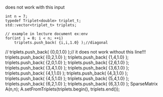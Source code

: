 does not work with this input

	int n = 7;
	typedef Triplet<double> triplet_t;
	std::vector<triplet_t> triplets;
	
	// example in lecture document ex:env
	for(int i = 0; i < n; ++i)
		triplets.push_back( {i,i,1.0} );//diagonal
//	triplets.push_back( {0,0,1.0} );// it does not work without this line!!!
	triplets.push_back( {0,2,1.0} );
	triplets.push_back( {1,4,1.0} );
	triplets.push_back( {2,0,1.0} );
	triplets.push_back( {2,6,1.0} );
	triplets.push_back( {3,4,1.0} );
	triplets.push_back( {3,6,1.0} );
	triplets.push_back( {4,1,1.0} );
	triplets.push_back( {4,3,1.0} );
	triplets.push_back( {4,5,1.0} );
	triplets.push_back( {5,4,1.0} );
	triplets.push_back( {6,2,1.0} );
	triplets.push_back( {6,3,1.0} );
	SparseMatrix<double> A(n,n);
	A.setFromTriplets(triplets.begin(), triplets.end());

